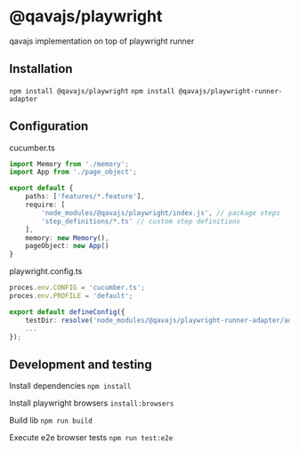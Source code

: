 # @qavajs/playwright
qavajs implementation on top of playwright runner

## Installation

`npm install @qavajs/playwright`
`npm install @qavajs/playwright-runner-adapter`

## Configuration
cucumber.ts
```typescript
import Memory from './memory';
import App from './page_object';

export default {
    paths: ['features/*.feature'],
    require: [
        'node_modules/@qavajs/playwright/index.js', // package steps
        'step_definitions/*.ts' // custom step definitions
    ],
    memory: new Memory(),
    pageObject: new App()
}
```
playwright.config.ts
```typescript
proces.env.CONFIG = 'cucumber.ts';
proces.env.PROFILE = 'default';

export default defineConfig({
    testDir: resolve('node_modules/@qavajs/playwright-runner-adapter/adapter'),
    ...
});
```

## Development and testing
Install dependencies
`npm install`

Install playwright browsers
`install:browsers`

Build lib
`npm run build`

Execute e2e browser tests
`npm run test:e2e`
